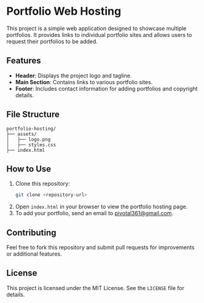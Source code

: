 # Portfolio Web Hosting

This project is a simple web application designed to showcase multiple portfolios. It provides links to individual portfolio sites and allows users to request their portfolios to be added.

## Features

- **Header**: Displays the project logo and tagline.
- **Main Section**: Contains links to various portfolio sites.
- **Footer**: Includes contact information for adding portfolios and copyright details.

## File Structure

```
portfolio-hosting/
├── assets/
│   ├── logo.png
│   ├── styles.css
├── index.html
```

## How to Use

1. Clone this repository:
   ```bash
   git clone <repository-url>
   ```
2. Open `index.html` in your browser to view the portfolio hosting page.
3. To add your portfolio, send an email to [pivotal361@gmail.com](mailto:pivotal361@gmail.com).

## Contributing

Feel free to fork this repository and submit pull requests for improvements or additional features.

## License

This project is licensed under the MIT License. See the `LICENSE` file for details.
